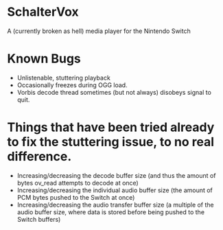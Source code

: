 # SchalterVox
A (currently broken as hell) media player for the Nintendo Switch


# Known Bugs
* Unlistenable, stuttering playback
* Occasionally freezes during OGG load.
* Vorbis decode thread sometimes (but not always) disobeys signal to quit.


# Things that have been tried already to fix the stuttering issue, to no real difference.
* Increasing/decreasing the decode buffer size (and thus the amount of bytes ov_read attempts to decode at once)
* Increasing/decreasing the individual audio buffer size (the amount of PCM bytes pushed to the Switch at once)
* Increasing/decreasing the audio transfer buffer size (a multiple of the audio buffer size, where data is stored before being pushed to the Switch buffers)


